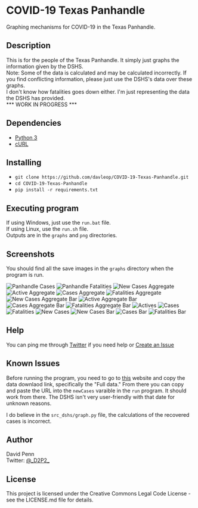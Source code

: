 # COVID-19 Texas Panhandle

Graphing mechanisms for COVID-19 in the Texas Panhandle.

## Description

This is for the people of the Texas Panhandle. It simply just graphs the information given by the DSHS.<br>
Note: Some of the data is calculated and may be calculated incorrectly. If you find conflicting information, please just use the DSHS's data over these graphs. <br>
I don't know how fatalities goes down either. I'm just representing the data the DSHS has provided.<br>
*** WORK IN PROGRESS ***

## Dependencies

* [Python 3](https://www.python.org/)
* [cURL](https://curl.haxx.se/download.html)

## Installing

* `git clone https://github.com/davleop/COVID-19-Texas-Panhandle.git`
* `cd COVID-19-Texas-Panhandle`
* `pip install -r requirements.txt`

## Executing program

If using Windows, just use the `run.bat` file. <br>
If using Linux, use the `run.sh` file. <br>
Outputs are in the `graphs` and `png` directories.

## Screenshots

You should find all the save images in the `graphs` directory when the program is run.

![Panhandle Cases](png/PanhandleCases.png)
![Panhandle Fatalities](png/PanhandleFatalities.png)
![New Cases Aggregate](png/NewCasesAggregated.png)
![Active Aggregate](png/ActiveCasesEstimateAggregated.png)
![Cases Aggregate](png/CasesAggregated.png)
![Fatalities Aggregate](png/FatalitiesAggregated.png)
![New Cases Aggregate Bar](png/NewCasesAggregatedBar.png)
![Active Aggregate Bar](png/ActiveCasesEstimateAggregatedBar.png)
![Cases Aggregate Bar](png/CasesAggregatedBar.png)
![Fatalities Aggregate Bar](png/FatalitiesAggregatedBar.png)
![Actives](png/ActiveCasesEstimate.png)
![Cases](png/Cases.png)
![Fatalities](png/Fatalities.png)
![New Cases](png/NewCases.png)
![New Cases Bar](png/NewCasesBar.png)
![Cases Bar](png/CasesBar.png)
![Fatalities Bar](png/FatalitiesBar.png)

## Help

You can ping me through [Twitter](https://twitter.com/_D2P2_) if you need help or [Create an Issue](https://github.com/davleop/COVID-19-Texas-Panhandle/issues)

## Known Issues

Before running the program, you need to go to [this](https://tabexternal.dshs.texas.gov/t/THD/views/COVIDExternalQC/COVIDTrends?:isGuestRedirectFromVizportal=y&:embed=y) website and copy the data downlaod link, specifically the "Full data." From there you can copy and paste the URL into the `newCases` varaible in the `run` program. It should work from there. The DSHS isn't very user-friendly with that date for unknown reasons.

I do believe in the `src_dshs/graph.py` file, the calculations of the recovered cases is incorrect.

## Author

David Penn <br>
Twitter: [@\_D2P2\_](https://twitter.com/_D2P2_)

## License

This project is licensed under the Creative Commons Legal Code License - see the LICENSE.md file for details.
